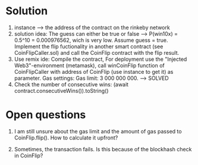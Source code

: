Solution
========

1. instance --> the address of the contract on the rinkeby network
2. solution idea: The guess can either be true or false --> P(win10x) = 0.5^10 = 0.000976562, wich is very low. Assume guess = true. Implement the flip fuctionality in another smart contract (see CoinFlipCaller.sol) and call the CoinFlip contract with the flip result.
3. Use remix ide: Compile the contract, For deployment use the "Injected Web3"-environment (metamask), call winCoinFlip function of CoinFlipCaller with address of CoinFlip (use instance to get it) as parameter. Gas settings: Gas limit: 3 000 000 000. --> SOLVED
4. Check the number of consecutive wins: (await contract.consecutiveWins()).toString()

Open questions
==============

1. I am still unsure about the gas limit and the amount of gas passed to CoinFlip.flip(). How to calculate it upfront?

2. Sometimes, the transaction fails. Is this because of the blockhash check in CoinFlip?